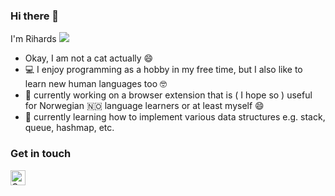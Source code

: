 ### Hi there 👋
I'm Rihards
![](https://github.githubassets.com/images/mona-whisper.gif)
- Okay, I am not a cat actually 😄
- 💻 I enjoy programming as a hobby in my free time, but I also like to learn new human languages too 🤓
- 🔭 currently working on a browser extension that is ( I hope so ) useful for Norwegian 🇳🇴 language learners or at least myself 😄
- 🌱 currently learning how to implement various data structures e.g. stack, queue, hashmap, etc.
### Get in touch
<a href="https://www.linkedin.com/in/kubilisr/" title="Get in touch with me on LinkedIn">
  <img
    width="24"
    alt="Get in touch with me on LinkedIn"
    src="https://raw.githubusercontent.com/kubilisr/kubilisr.github.io/9bd3ecba0c97a919d9bb864cd3cb00684f510eb7/svg/linkedin.svg"
  /></a>

<!--
**wolf3d/wolf3d** is a ✨ _special_ ✨ repository because its `README.md` (this file) appears on your GitHub profile.

Here are some ideas to get you started:

- 🔭 I’m currently working on a browser extension that is ( I hope so ) useful for Norwegian language learners
- 🌱 I’m currently learning how to implement various data structures e.g. stack, queue, hashmap, etc.
- 👯 I’m looking to collaborate on ...
- 🤔 I’m looking for help with ...
- 💬 Ask me about ...
- 📫 How to reach me: ...
- 😄 Pronouns: ...
- ⚡ Fun fact: ...
-->
